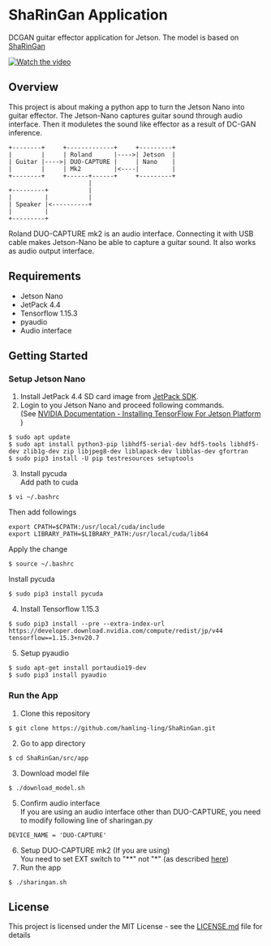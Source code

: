# ShaRinGan Application

DCGAN guitar effector application for Jetson.
The model is based on [ShaRinGan](https://github.com/hamling-ling/ShaRinGan "ShaRinGan")

[![Watch the video](https://img.youtube.com/vi/b-zGMJ6IPrw/hqdefault.jpg)](https://youtu.be/b-zGMJ6IPrw)

## Overview

This project is about making a python app to turn the Jetson Nano into guitar effector. The Jetson-Nano captures guitar sound through audio interface.
Then it moduletes the sound like effector as a result of DC-GAN inference.

```
+--------+     +-------------+     +---------+
|        |     | Roland      |---->| Jetson  |
| Guitar |---->| DUO-CAPTURE |     | Nano    |
|        |     | Mk2         |<----|         |
+--------+     +------+------+     +---------+
                      |
+---------+           |
|         |           |
| Speaker |<----------+
|         |
+---------+
```

Roland DUO-CAPTURE mk2 is an audio interface. Connecting
it with USB cable makes Jetson-Nano be able to capture
a guitar sound. It also works as audio output interface.

## Requirements

- Jetson Nano
- JetPack 4.4
- Tensorflow 1.15.3
- pyaudio
- Audio interface

## Getting Started

### Setup Jetson Nano

1. Install JetPack 4.4 SD card image from [JetPack SDK]( https://developer.nvidia.com/embedded/jetpack "JetPack SDK").
1. Login to you Jetson Nano and proceed following commands.\
   (See [NVIDIA Documentation - Installing TensorFlow For Jetson Platform](https://docs.nvidia.com/deeplearning/frameworks/install-tf-jetson-platform/index.html "NVIDIA Documentation - Installing TensorFlow For Jetson Platform") )
```
$ sudo apt update
$ sudo apt install python3-pip libhdf5-serial-dev hdf5-tools libhdf5-dev zlib1g-dev zip libjpeg8-dev liblapack-dev libblas-dev gfortran
$ sudo pip3 install -U pip testresources setuptools

```
3. Install pycuda\
  Add path to cuda
```
$ vi ~/.bashrc
```
Then add followings
```
export CPATH=$CPATH:/usr/local/cuda/include
export LIBRARY_PATH=$LIBRARY_PATH:/usr/local/cuda/lib64
```
Apply the change
```
$ source ~/.bashrc
```
Install pycuda
```
$ sudo pip3 install pycuda
```
4. Install Tensorflow 1.15.3
```
$ sudo pip3 install --pre --extra-index-url https://developer.download.nvidia.com/compute/redist/jp/v44 tensorflow==1.15.3+nv20.7
```
5. Setup pyaudio
```
$ sudo apt-get install portaudio19-dev
$ sudo pip3 install pyaudio
```

### Run the App
1. Clone this repository
```
$ git clone https://github.com/hamling-ling/ShaRinGan.git
```
2. Go to app directory
```
$ cd ShaRinGan/src/app
```
3. Download model file
```
$ ./download_model.sh
```
5. Confirm audio interface\
If you are using an audio interface other than DUO-CAPTURE,
you need to modify following line of sharingan.py
```
DEVICE_NAME = 'DUO-CAPTURE'
```
6. Setup DUO-CAPTURE mk2 (If you are using)\
  You need to set EXT switch to "**" not "*" (as described [here]( https://ubuntuforums.org/showthread.php?t=1905531 "Ubuntu forums - Roland USB audio interface impossible to make it work"))
4. Run the app
```
$ ./sharingan.sh
```

## License

This project is licensed under the MIT License - see the [LICENSE.md](LICENSE.md) file for details
